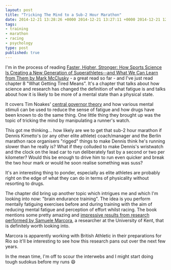 ```yaml
---
layout: post
title: "Tricking The Mind to a Sub-2 Hour Marathon"
date: 2014-12-21 13:28:26 +0000 2014-12-21 13:27:11 +0000 2014-12-21 12:39:21 +0000
tags:
- training
- marathon
- racing
- psychology
type: post
published: true
---
```


I'm in the process of reading [Faster, Higher, Stronger: How Sports Science Is Creating a New Generation of Superathletes--and What We Can Learn from Them by Mark McClusky](http://www.amazon.co.uk/Faster-Higher-Stronger-Generation-Superathletes---ebook/dp/B00INIXN9Q/) - a great read so far - and I've just read chapter 8 "What Getting Tired Means".  It's a chapter that talks about how science and research has changed the definition of what fatigue is and talks about how it is likely to be more of a mental state than a physical state.

It covers Tim Noakes' [central governor theory](http://en.wikipedia.org/wiki/Central_governor) and how various mental stimuli can be used to reduce the sense of fatigue and how drugs have been known to do the same thing.  One little thing they brought up was the topic of tricking the mind by manipulating a runner's watch.

This got me thinking... how likely are we to get that sub-2 hour marathon if Dennis Kimetto's (or any other elite athlete) coach/manager and the Berlin marathon race organisers "rigged" things to make Dennis think he's running slower than he really is?  What if they colluded to make Dennis's wristwatch and the clock on the lead car to run deliberately fast by a second or two per kilometer?  Would this be enough to drive him to run even quicker and break the two hour mark or would he soon realise something was suss?

It's an interesting thing to ponder, especially as elite athletes are probably right on the edge of what they can do in terms of physicality without resorting to drugs.

The chapter did bring up another topic which intrigues me and which I'm looking into now: "brain endurance training". The idea is you perform mentally fatiguing exercises before and during training with the aim of reducing mental fatigue and perception of effort whilst racing. The book mentions some pretty amazing and [impressive results from research performed by Samuele Marcora](http://www.thesportinmind.com/articles/brain-training-improving-performance-from-your-lounge-room-2/), a researcher at the University of Kent, that is definitely worth looking into.

Marcora is apparently working with British Athletic in their preparations for Rio so it'll be interesting to see how this research pans out over the next few years.

In the mean time, I'm off to scour the interwebs and I might start doing tough sudokus before my runs :smile:
